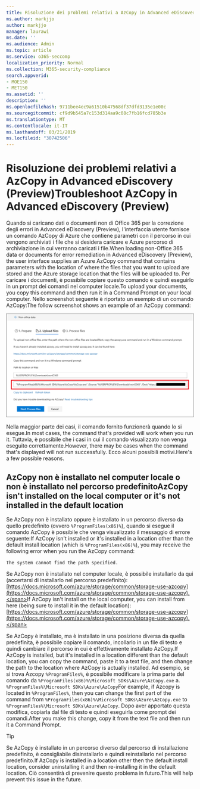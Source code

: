 ```yaml
---
title: Risoluzione dei problemi relativi a AzCopy in Advanced eDiscovery (Preview)
ms.author: markjjo
author: markjjo
manager: laurawi
ms.date: ''
ms.audience: Admin
ms.topic: article
ms.service: o365-seccomp
localization_priority: Normal
ms.collection: M365-security-compliance
search.appverid:
- MOE150
- MET150
ms.assetid: ''
description: ''
ms.openlocfilehash: 9711bee4ec9a61510b47568df37dfd3135e1e00c
ms.sourcegitcommit: cf9d9b545a7c153d314aa9c08c7fb16fcd785b3e
ms.translationtype: MT
ms.contentlocale: it-IT
ms.lasthandoff: 03/21/2019
ms.locfileid: "30742506"
---
```

# <a name="troubleshoot-azcopy-in-advanced-ediscovery-preview"></a><span data-ttu-id="a7260-102">Risoluzione dei problemi relativi a AzCopy in Advanced eDiscovery (Preview)</span><span class="sxs-lookup"><span data-stu-id="a7260-102">Troubleshoot AzCopy in Advanced eDiscovery (Preview)</span></span>

<span data-ttu-id="a7260-103">Quando si caricano dati o documenti non di Office 365 per la correzione degli errori in Advanced eDiscovery (Preview), l'interfaccia utente fornisce un comando AzCopy di Azure che contiene parametri con il percorso in cui vengono archiviati i file che si desidera caricare e Azure percorso di archiviazione in cui verranno caricati i file.</span><span class="sxs-lookup"><span data-stu-id="a7260-103">When loading non-Office 365 data or documents for error remediation in Advanced eDiscovery (Preview), the user interface supplies an Azure AzCopy command that contains parameters with the location of where the files that you want to upload are stored and the Azure storage location that the files will be uploaded to.</span></span> <span data-ttu-id="a7260-104">Per caricare i documenti, è possibile copiare questo comando e quindi eseguirlo in un prompt dei comandi nel computer locale.</span><span class="sxs-lookup"><span data-stu-id="a7260-104">To upload your documents, you copy this command and then run it in a Command Prompt on your local computer.</span></span>  <span data-ttu-id="a7260-105">Nello screenshot seguente è riportato un esempio di un comando AzCopy:</span><span class="sxs-lookup"><span data-stu-id="a7260-105">The follow screenshot shows an example of an AzCopy command:</span></span>

![Caricare i file non di Office 365](../media/46ba68f6-af11-4e70-bb91-5fc7973516e3.png)

<span data-ttu-id="a7260-107">Nella maggior parte dei casi, il comando fornito funzionerà quando lo si esegue.</span><span class="sxs-lookup"><span data-stu-id="a7260-107">In most cases, the command that's provided will work when you run it.</span></span> <span data-ttu-id="a7260-108">Tuttavia, è possibile che i casi in cui il comando visualizzato non venga eseguito correttamente.</span><span class="sxs-lookup"><span data-stu-id="a7260-108">However, there may be cases when the command that's displayed will not run successfully.</span></span> <span data-ttu-id="a7260-109">Ecco alcuni possibili motivi.</span><span class="sxs-lookup"><span data-stu-id="a7260-109">Here's a few possible reasons.</span></span>

## <a name="azcopy-isnt-installed-on-the-local-computer-or-its-not-installed-in-the-default-location"></a><span data-ttu-id="a7260-110">AzCopy non è installato nel computer locale o non è installato nel percorso predefinito</span><span class="sxs-lookup"><span data-stu-id="a7260-110">AzCopy isn't installed on the local computer or it's not installed in the default location</span></span>

<span data-ttu-id="a7260-111">Se AzCopy non è installato oppure è installato in un percorso diverso da quello predefinito (ovvero `%ProgramFiles(x86)%`), quando si esegue il comando AzCopy è possibile che venga visualizzato il messaggio di errore seguente:</span><span class="sxs-lookup"><span data-stu-id="a7260-111">If AzCopy isn't installed or it's installed in a location other than the default install location (which is `%ProgramFiles(x86)%`), you may receive the following error when you run the AzCopy command:</span></span>

    The system cannot find the path specified.

<span data-ttu-id="a7260-112">Se AzCopy non è installato nel computer locale, è possibile installarlo da qui (accertarsi di installarlo nel percorso predefinito): [https://docs.microsoft.com/azure/storage/common/storage-use-azcopy](https://docs.microsoft.com/azure/storage/common/storage-use-azcopy).</span><span class="sxs-lookup"><span data-stu-id="a7260-112">If AzCopy isn't install on the local computer, you can install from here (being sure to install it in the default location): [https://docs.microsoft.com/azure/storage/common/storage-use-azcopy](https://docs.microsoft.com/azure/storage/common/storage-use-azcopy).</span></span>


<span data-ttu-id="a7260-113">Se AzCopy è installato, ma è installato in una posizione diversa da quella predefinita, è possibile copiare il comando, incollarlo in un file di testo e quindi cambiare il percorso in cui è effettivamente installato AzCopy.</span><span class="sxs-lookup"><span data-stu-id="a7260-113">If AzCopy is installed, but it's installed in a location different than the default location, you can copy the command, paste it to a text file, and then change the path to the location where AzCopy is actually installed.</span></span> <span data-ttu-id="a7260-114">Ad esempio, se si trova Azcopy `%ProgramFiles%`, è possibile modificare la prima parte del comando da `%ProgramFiles(x86)%\Microsoft SDKs\Azure\AzCopy.exe` a. `%ProgramFiles%\Microsoft SDKs\Azure\AzCopy`</span><span class="sxs-lookup"><span data-stu-id="a7260-114">For example, if Azcopy is located in `%ProgramFiles%`, then you can change the first part of the command from `%ProgramFiles(x86)%\Microsoft SDKs\Azure\AzCopy.exe` to `%ProgramFiles%\Microsoft SDKs\Azure\AzCopy`.</span></span> <span data-ttu-id="a7260-115">Dopo aver apportato questa modifica, copiarla dal file di testo e quindi eseguirla come prompt dei comandi.</span><span class="sxs-lookup"><span data-stu-id="a7260-115">After you make this change, copy it from the text file and then run it a Command Prompt.</span></span>

> [!TIP]
> <span data-ttu-id="a7260-116">Se AzCopy è installato in un percorso diverso dal percorso di installazione predefinito, è consigliabile disinstallarlo e quindi reinstallarlo nel percorso predefinito.</span><span class="sxs-lookup"><span data-stu-id="a7260-116">If AzCopy is installed in a location other then the default install location, consider uninstalling it and then re-installing it in the default location.</span></span> <span data-ttu-id="a7260-117">Ciò consentirà di prevenire questo problema in futuro.</span><span class="sxs-lookup"><span data-stu-id="a7260-117">This will help prevent this issue in the future.</span></span>
